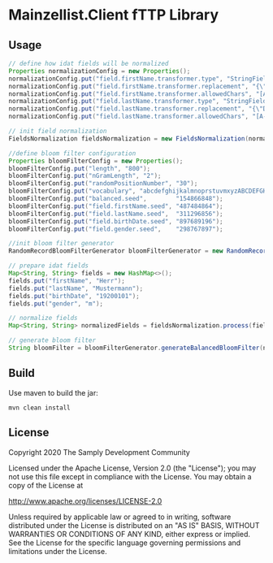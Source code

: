 # Mainzellist.Client fTTP Library


## Usage
```java
// define how idat fields will be normalized 
Properties normalizationConfig = new Properties();
normalizationConfig.put("field.firstName.transformer.type", "StringFieldTransformer");
normalizationConfig.put("field.firstName.transformer.replacement", "{\"Dr\\\\.|Dipl\\\\.\":\"\",\"é\":\"e\",\"ä\":\"ae\",\"Ä\":\"AE\",\"ö\":\"oe\",\"Ö\":\"OE\",\"ü\":\"ue\",\"Ü\":\"UE\"}");
normalizationConfig.put("field.firstName.transformer.allowedChars", "[A-Z\\s]");
normalizationConfig.put("field.lastName.transformer.type", "StringFieldTransformer");
normalizationConfig.put("field.lastName.transformer.replacement", "{\"Dr\\\\.|Dipl\\\\.\":\"\",\"é\":\"e\",\"ä\":\"ae\",\"Ä\":\"AE\",\"ö\":\"oe\",\"Ö\":\"OE\",\"ü\":\"ue\",\"Ü\":\"UE\"}");
normalizationConfig.put("field.lastName.transformer.allowedChars", "[A-Z\\s]");

// init field normalization
FieldsNormalization fieldsNormalization = new FieldsNormalization(normalizationConfig);

//define bloom filter configuration
Properties bloomFilterConfig = new Properties();
bloomFilterConfig.put("length", "800");
bloomFilterConfig.put("nGramLength", "2");
bloomFilterConfig.put("randomPositionNumber", "30");
bloomFilterConfig.put("vocabulary", "abcdefghijkalmnoprstuvmxyzABCDEFGHIJKLMNOPQRSTUVWXYZ 0123456789");
bloomFilterConfig.put("balanced.seed",        "154866848");
bloomFilterConfig.put("field.firstName.seed", "487484864");
bloomFilterConfig.put("field.lastName.seed",  "311296856");
bloomFilterConfig.put("field.birthDate.seed", "897689196");
bloomFilterConfig.put("field.gender.seed",    "298767897");

//init bloom filter generator
RandomRecordBloomFilterGenerator bloomFilterGenerator = new RandomRecordBloomFilterGenerator(bloomFilterConfig);

// prepare idat fields
Map<String, String> fields = new HashMap<>();
fields.put("firstName", "Herr");
fields.put("lastName", "Mustermann");
fields.put("birthDate", "19200101");
fields.put("gender", "m");

// normalize fields
Map<String, String> normalizedFields = fieldsNormalization.process(fields);

// generate bloom filter
String bloomFilter = bloomFilterGenerator.generateBalancedBloomFilter(normalizedFields).getBase64String();
```

## Build

Use maven to build the jar:

```
mvn clean install
```

## License

Copyright 2020 The Samply Development Community

Licensed under the Apache License, Version 2.0 (the "License"); you may not use this file except in compliance with the License. You may obtain a copy of the License at

http://www.apache.org/licenses/LICENSE-2.0

Unless required by applicable law or agreed to in writing, software distributed under the License is distributed on an "AS IS" BASIS, WITHOUT WARRANTIES OR CONDITIONS OF ANY KIND, either express or implied. See the License for the specific language governing permissions and limitations under the License.
